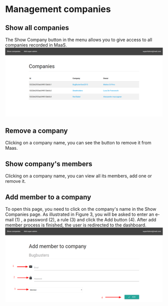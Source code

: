 # Management companies
## Show all companies
The Show Company button in the menu allows you to give access to all companies recorded in MaaS.
![](../img/showCompanies.png)

## Remove a company
Clicking on a company name, you can see the button to remove it from Maas.

## Show company's members
Clicking on a company name, you can view all its members, add one or remove it.

## Add member to a company
To open this page, you need to click on the company's name in the Show Companies page.
As illustrated in Figure 3, you will be asked to enter an e-mail (1) , a password (2), a rule (3) and click the Add button (4). After add member process is finished, the user is redirected to the dashboard. 
![](../img/addMemberToCompany.png)

